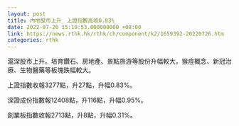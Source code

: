 ```yaml
---
layout: post
title: 內地股市上升　上證指數高收0.83%
date: 2022-07-26 15:10:53.000000000 +08:00
link: https://news.rthk.hk/rthk/ch/component/k2/1659392-20220726.htm
categories: rthk
---
```


滬深股市上升。培育鑽石、房地產、景點旅游等股份升幅較大，猴痘概念、新冠治療、生物醫藥等板塊跌幅較大。

上證指數收報3277點，升27點，升幅0.83%。

深證成份指數報12408點，升116點，升幅0.95%。

創業板指數收報2713點，升8點，升幅0.31%。

